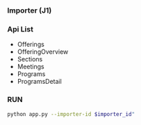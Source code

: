 ### Importer (J1)

### Api List
- Offerings
- OfferingOverview
- Sections
- Meetings
- Programs
- ProgramsDetail

### RUN
```bash
python app.py --importer-id $importer_id" 
```